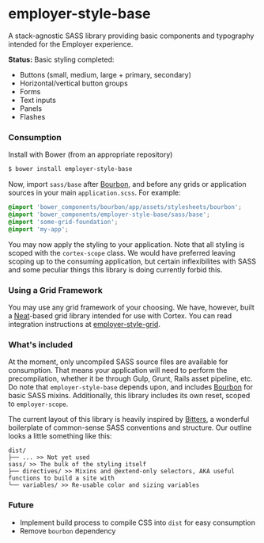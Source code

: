 # employer-style-base

A stack-agnostic SASS library providing basic components and typography intended for the Employer experience.

**Status:** Basic styling completed:
* Buttons (small, medium, large + primary, secondary)
* Horizontal/vertical button groups
* Forms
* Text inputs
* Panels
* Flashes

### Consumption

Install with Bower (from an appropriate repository)

```sh
$ bower install employer-style-base
```

Now, import `sass/base` after [Bourbon](http://bourbon.io/), and before any grids or application sources in your main `application.scss`. For example:

```scss
@import 'bower_components/bourbon/app/assets/stylesheets/bourbon';
@import 'bower_components/employer-style-base/sass/base';
@import 'some-grid-foundation';
@import 'my-app';
```

You may now apply the styling to your application. Note that all styling is scoped with the `cortex-scope` class. We would have preferred leaving scoping up to the consuming application, but certain inflexibilites with SASS and some peculiar things this library is doing currently forbid this.

### Using a Grid Framework

You may use any grid framework of your choosing. We have, however, built a [Neat](http://neat.bourbon.io/)-based grid library intended for use with Cortex. You can read integration instructions at [employer-style-grid](https://github.com/cb-talent-development/employer-style-grid).

### What's included

At the moment, only uncompiled SASS source files are available for consumption. That means your application will need to perform the precompilation, whether it be through Gulp, Grunt, Rails asset pipeline, etc. Do note that `employer-style-base` depends upon, and includes [Bourbon](http://bourbon.io/) for basic SASS mixins. Additionally, this library includes its own reset, scoped to `employer-scope`.

The current layout of this library is heavily inspired by [Bitters](http://bitters.bourbon.io/), a wonderful boilerplate of common-sense SASS conventions and structure. Our outline looks a little something like this:

```
dist/
├── ... >> Not yet used
sass/ >> The bulk of the styling itself
├── directives/ >> Mixins and @extend-only selectors, AKA useful functions to build a site with
└── variables/ >> Re-usable color and sizing variables
```

### Future

- Implement build process to compile CSS into `dist` for easy consumption
- Remove `bourbon` dependency
